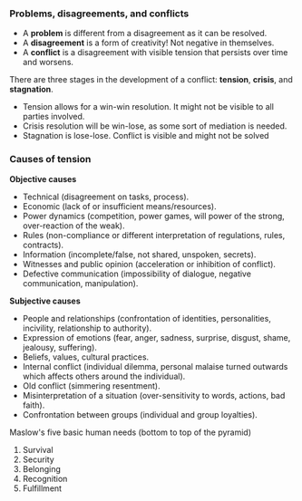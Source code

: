 ### Problems, disagreements, and conflicts

- A **problem** is different from a disagreement as it can be resolved.
- A **disagreement** is a form of creativity! Not negative in themselves.
- A **conflict** is a disagreement with visible tension that persists over time and worsens. 

There are three stages in the development of a conflict: **tension**, **crisis**, and **stagnation**.

- Tension allows for a win-win resolution. It might not be visible to all parties involved.
- Crisis resolution will be win-lose, as some sort of mediation is needed.
- Stagnation is lose-lose. Conflict is visible and might not be solved

### Causes of tension

**Objective causes**

- Technical (disagreement on tasks, process).
- Economic (lack of or insufficient means/resources).
- Power dynamics (competition, power games, will power of the strong, over-reaction of the weak).
- Rules (non-compliance or different interpretation of regulations, rules, contracts).
- Information (incomplete/false, not shared, unspoken, secrets).
- Witnesses and public opinion (acceleration or inhibition of conflict).
- Defective communication (impossibility of dialogue, negative communication, manipulation).

**Subjective causes**
- People and relationships (confrontation of identities, personalities, incivility, relationship to authority).
- Expression of emotions (fear, anger, sadness, surprise, disgust, shame, jealousy, suffering).
- Beliefs, values, cultural practices.
- Internal conflict (individual dilemma, personal malaise turned outwards which affects others around the individual).
- Old conflict (simmering resentment).
- Misinterpretation of a situation (over-sensitivity to words, actions, bad faith).
- Confrontation between groups (individual and group loyalties).


Maslow's five basic human needs (bottom to top of the pyramid)
1. Survival 
2. Security
3. Belonging
4. Recognition
5. Fulfillment

